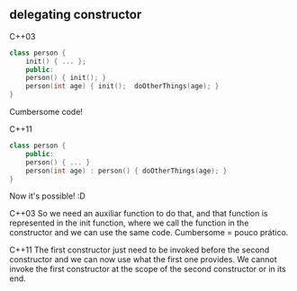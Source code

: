<h2>delegating constructor</h2>

C++03
```c++
class person {
	init() { ... };
	public:
	person() { init(); }
	person(int age) { init();  doOtherThings(age); }
}
```

<p class="fragment">Cumbersome code! </p>

C++11
```c++
class person {
	public:
	person() { ... }
	person(int age) : person() { doOtherThings(age); }
}
```

<p class="fragment">Now it's possible! :D</p>

<aside class="notes">
C++03
So we need an auxiliar function to do that, and that function is represented in the init function, where we call the function in the constructor and we can use the same code.
Cumbersome = pouco prático.

C++11
The first constructor just need to be invoked before the second constructor and we can now use what the first one provides.
We cannot invoke the first constructor at the scope of the second constructor or in its end.
</aside>
